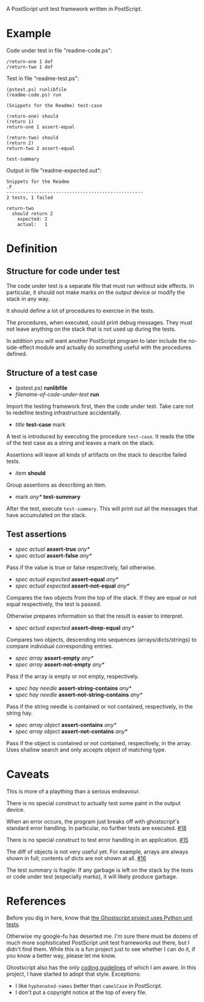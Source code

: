 A PostScript unit test framework written in PostScript.


Example
=======

Code under test in file "readme-code.ps":

    /return-one 1 def
    /return-two 1 def

Test in file "readme-test.ps":

    (pstest.ps) runlibfile
    (readme-code.ps) run

    (Snippets for the Readme) test-case

    (return-one) should
    (return 1)
    return-one 1 assert-equal

    (return-two) should
    (return 2)
    return-two 2 assert-equal

    test-summary

Output in file "readme-expected.out":

    Snippets for the Readme
    .F
    --------------------------------------------------
    2 tests, 1 failed

    return-two
      should return 2
        expected: 2
        actual:   1


Definition
==========

Structure for code under test
-----------------------------

The code under test is a separate file that must run without side effects.
In particular, it should not make marks on the output device or modify
the stack in any way.

It should define a lot of procedures to exercise in the tests.

The procedures, when executed, could print debug messages.  They must
not leave anything on the stack that is not used up during the tests.

In addition you will want another PostScript program to later include
the no-side-effect module and actually do something useful with the
procedures defined.

Structure of a test case
------------------------

 * (pstest.ps) **runlibfile**
 * _filename-of-code-under-test_ **run**

Import the testing framework first, then the code under test.  Take
care not to redefine testing infrastructure accidentally.

 * _title_ **test-case** mark

A test is introduced by executing the procedure `test-case`. It reads
the title of the test case as a string and leaves a mark on the stack.

Assertions will leave all kinds of artifacts on the stack to describe
failed tests.

 * _item_ **should**

Group assertions as describing an item.

 * mark _any*_ **test-summary**

After the test, execute `test-summary`. This will print out all the
messages that have accumulated on the stack.

Test assertions
---------------

 * _spec actual_ **assert-true** _any*_
 * _spec actual_ **assert-false** _any*_

Pass if the value is true or false respectively, fail otherwise.

 * _spec actual expected_ **assert-equal** _any*_
 * _spec actual expected_ **assert-not-equal** _any*_

Compares the two objects from the top of the stack.
If they are equal or not equal respectively, the test is passed.

Otherwise prepares information so that the result is easier to
interpret.

 * _spec actual expected_ **assert-deep-equal** _any*_

Compares two objects, descending into sequences (arrays/dicts/strings)
to compare individual corresponding entries.

 * _spec array_ **assert-empty** _any*_
 * _spec array_ **assert-not-empty** _any*_

Pass if the array is empty or not empty, respectively.

 * _spec hay needle_ **assert-string-contains** _any*_
 * _spec hay needle_ **assert-not-string-contains** _any*_

Pass if the string needle is contained or not contained, respectively,
in the string hay.

 * _spec array object_ **assert-contains** _any*_
 * _spec array object_ **assert-not-contains** _any*_

Pass if the object is contained or not contained, respectively, in the
array.  Uses shallow search and only accepts object of matching type.


Caveats
=======

This is more of a plaything than a serious endeavour.

There is no special construct to actually test some paint in the
output device.

When an error occurs, the program just breaks off with ghostscript's
standard error handling.  In particular, no further tests are
executed. [#18](https://github.com/tylus/pstest/issues/18)

There is no special construct to test error handling in an
application. [#15](https://github.com/tylus/pstest/issues/15)

The diff of objects is not very useful yet. For example, arrays are
always shown in full; contents of dicts are not shown at all.
[#16](https://github.com/tylus/pstest/issues/16)

The test summary is fragile: If any garbage is left on the stack by
the tests or code under test (especially marks), it will likely
produce garbage.


References
==========

Before you dig in here, know that [the Ghostscript project uses Python
unit tests](http://pages.cs.wisc.edu/~ghost/doc/AFPL/8.00/Testing.htm).

Otherwise my google-fu has deserted me.  I'm sure there must be dozens
of much more sophisticated PostScript unit test frameworks out there,
but I didn't find them.  While this is a fun project just to see
whether I can do it, if you know a better way, please let me know.

Ghostscript also has the only [coding
guidelines](http://www.ghostscript.com/doc/current/Ps-style.htm) of
which I am aware.  In this project, I have started to adopt that
style. Exceptions:

* I like `hyphenated-names` better than `camelCase` in PostScript.
* I don't put a copyright notice at the top of every file.
